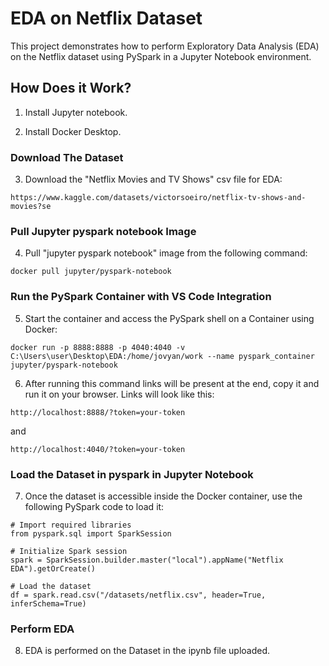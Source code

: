 # EDA on Netflix Dataset
This project demonstrates how to perform Exploratory Data Analysis (EDA) on the Netflix dataset using PySpark in a Jupyter Notebook environment.
##  How Does it Work?

1. Install Jupyter notebook. 

2. Install Docker Desktop.

### Download The Dataset

3. Download the "Netflix Movies and TV Shows" csv file for EDA:
```
https://www.kaggle.com/datasets/victorsoeiro/netflix-tv-shows-and-movies?se
```
### Pull Jupyter pyspark notebook Image

4. Pull "jupyter pyspark notebook" image from the following command:

```
docker pull jupyter/pyspark-notebook
```

### Run the PySpark Container with VS Code Integration

5. Start the container and access the PySpark shell on a Container using Docker:

```
docker run -p 8888:8888 -p 4040:4040 -v C:\Users\user\Desktop\EDA:/home/jovyan/work --name pyspark_container jupyter/pyspark-notebook
```

6. After running this command links will be present at the end, copy it and run it on your browser. Links will look like this:

```
http://localhost:8888/?token=your-token
```

and

```
http://localhost:4040/?token=your-token
```

### Load the Dataset in pyspark in Jupyter Notebook

7. Once the dataset is accessible inside the Docker container, use the following PySpark code to load it:

```
# Import required libraries
from pyspark.sql import SparkSession

# Initialize Spark session
spark = SparkSession.builder.master("local").appName("Netflix EDA").getOrCreate()

# Load the dataset
df = spark.read.csv("/datasets/netflix.csv", header=True, inferSchema=True)
```

### Perform EDA

8. EDA is performed on the Dataset in the ipynb file uploaded.
